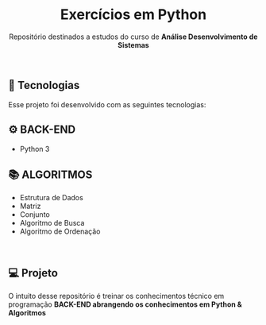 <h1 align="center">Exercícios em Python </h1>

<p align="center">Repositório destinados a estudos do curso de <strong>Análise Desenvolvimento de Sistemas</strong></p>

<br>

## 🚀 Tecnologias

Esse projeto foi desenvolvido com as seguintes tecnologias:

## ⚙ BACK-END
- Python 3

## 📚 ALGORITMOS
- Estrutura de Dados
- Matriz
- Conjunto 
- Algoritmo de Busca
- Algoritmo de Ordenação

<br>

## 💻 Projeto

O intuito desse repositório é treinar os conhecimentos técnico em programação <strong>BACK-END</span> abrangendo os conhecimentos em <strong>Python & Algoritmos</strong>
